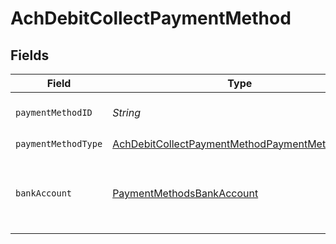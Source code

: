 # AchDebitCollectPaymentMethod


## Fields

| Field                                                                                                                     | Type                                                                                                                      | Required                                                                                                                  | Description                                                                                                               |
| ------------------------------------------------------------------------------------------------------------------------- | ------------------------------------------------------------------------------------------------------------------------- | ------------------------------------------------------------------------------------------------------------------------- | ------------------------------------------------------------------------------------------------------------------------- |
| `paymentMethodID`                                                                                                         | *String*                                                                                                                  | :heavy_check_mark:                                                                                                        | ID of the payment method.                                                                                                 |
| `paymentMethodType`                                                                                                       | [AchDebitCollectPaymentMethodPaymentMethodType](../../models/components/AchDebitCollectPaymentMethodPaymentMethodType.md) | :heavy_check_mark:                                                                                                        | N/A                                                                                                                       |
| `bankAccount`                                                                                                             | [PaymentMethodsBankAccount](../../models/components/PaymentMethodsBankAccount.md)                                         | :heavy_check_mark:                                                                                                        | A bank account as contained within a payment method.                                                                      |
